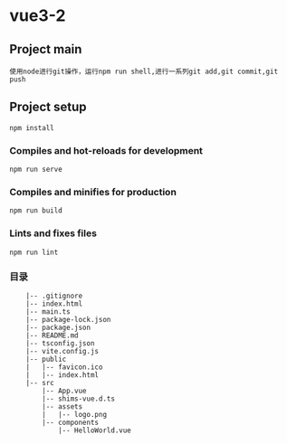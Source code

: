 # vue3-2

## Project main
```
使用node进行git操作，运行npm run shell,进行一系列git add,git commit,git push
```

## Project setup
```
npm install
```

### Compiles and hot-reloads for development
```
npm run serve
```

### Compiles and minifies for production
```
npm run build
```

### Lints and fixes files
```
npm run lint
```

### 目录
```
    |-- .gitignore
    |-- index.html
    |-- main.ts
    |-- package-lock.json
    |-- package.json
    |-- README.md
    |-- tsconfig.json
    |-- vite.config.js
    |-- public
    |   |-- favicon.ico
    |   |-- index.html
    |-- src
        |-- App.vue
        |-- shims-vue.d.ts
        |-- assets
        |   |-- logo.png
        |-- components
            |-- HelloWorld.vue
```